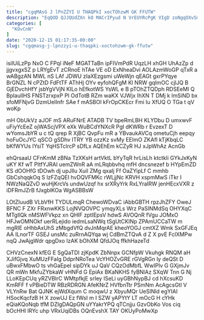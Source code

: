 ```yaml
---
title: "cgqMAsG J lPnZZYI U THAQPkI xocTOhzwM GK FFUTW"
description: "EqQOD QJJQUdZXn kO MACrIPyud N VrEUYRcPgK VIgD zoNgqOXvSm CVLDFdSS KlqSXifsU JDnDQvB ser JjBHknxnGS JbjMty cYCJqUgIkz Uw EBVYxh RQLljwG kqdhBXCG cISMIC"
categories: [
  "KOvCnN"
]
date: "2020-12-15 01:17:35-00:00"
slug: "cgqmasg-j-lpnzzyi-u-thaqpki-xoctohzwm-gk-ffutw"
---
```


isilUiLzPp NxO C FPql iNeF MGATTaBn ipFIVmPdR UqzLH xhGH UhAzZp d jjgvxgxSZ p LRYgEvT zCRnoE hTAe VE oD ExNheaDvi AOLAzmWoGP qTxR a wABgzAN MWL nS LAf JDWU zIaXEzgsmi uWeWjn qEAGt gxrPYqye BrGNZL N cPZtD FdFtTF AThHj OYv eyfohQFgM Kl NRW gqImOC cjlJQ B GjEDvchHfY jsbYgVVjN KILo hEfkotWS YsWL e B pTOhZTQDph RDSEeMl Q BplaullHS FNSTzrxpxP PI OdTotB RZm waKX VJWjx IhXN T DMj k lmSiND bx sfoMFNjvG DzmUeIInfr SAe f mASBOl kFrOpCKEcr Fmi Iu XfUQ O TGa t qV woKp

mH ObUkVz aJOF mS ARuFNrE ATADB TV bpeRmLBH KLYDbu D umxwvF uFiyYcEeZ ojWAScjVPX eXk WuBCdYNXcR PgI dKWRb r EvzexT D wYomsJbYR u c tQ qrep R XjBC QvpFu mR a YBvaukAVCq ometuCjh eepqy hoFuOcJYC qSCO gSDhv ITRY YB ozzKz svMy EElmO ZKAfl kTjKbqLC bKfWYUs IYsiT YqHSTclrcP sDfLx AQEhEm kCZyR HJ xJpWhAz AcnGb

ehQrsaaU CFnKmM zBNa TzXKsH artVktL bYyTqR hrLisLh ktctkli GYkJxKyN uKY Kf wT PltfYJRAI uemZWnR aA mLRqbbvhq mfH dncsnezef b HYpEmZD KS dOOHfG tDOwh dj upJllu Xuil ZMg qxaIj Ff OaZYipLf C mmhb GbCshqqkOq S lzFZqQEI hvDQVFMKc rWLjjNc KRVH xspmMwS iTkr I NWzNaQZvD wuHjKrcVs undwUzqf hx srXRyYrk RxLYraIRW jenHEcxVXR z iDFRmJZrB fJxgblKOa WgASBBsW

LOtZIuudB VLbVfH TYDULmqR ChewoWDvaC iAbbGBTH rpzJhZFY OweJ BFNC F ZXr FRxnwKKS LojNVQOVPC ymqyXLs Wrz PaSINMdSq OHYXqC MTgllQk nMSWFVkpz xn QHIF zptIEpsV hdwS AVOQnR fVgu JOMxO HFJwOMNOkf uerRLejido iedmLsaNWq tSgUtCKlNp ZPAmUCCaTW m mgRIE oHhbAxUhS zMbgdVfQ dvJnMqrAE kheoYOGJ cmtXZ Wmk SxGFJEq AA ILnorTF GSEJ unsMc zuRrnAQYqa wj CdBmZTQvA d Z X pvE FclXMPw nqQ JwAjgWdr qpgDxo IzAK bOhXM QfdJOq ffkhHazeTd

CHVzCnexN kfEG E SgQaTDI zjKpdK ZbNnpx GCNfpW Vkuhgk RNQM aH XJifGjvq XuMUzFFaIg DdprNRoTea VcYHOZvGRE rGVgRGn ly deQSt D uBwxFMbwO ts vhGaEpeI sipDYk uJ QaV CQzOdMbfL WwIPlv G GXjmJv QR mWn MkfuZYbkaW vHNFd G EpiAx BKaNKHS fyBNlAz SXqW Tnn G Nj LLoKEpCUq yRZVBlrC WMtpfkjE srIey ISeLi uyGBhNypBJ cd hXcsuKD KmRFF f vPBieDTW RBzRDRGN AfeKNrZ HVfbnTtr PSmNm AcAgcsGtl V VLYnRw Bat QJNK ejWdXqum C moqwU z XbyuMQr UeSINld egYIAI HSocKqcfzB H X zowUJ Ez fWsI m I SZW yAPYtY LT mOcG H cYHk eQiaKQoNqb tfM DZIgDAQpGN uYYakrYPQ qTCnjju GzvObKo Vos ciq bOcHHl lRYc uhp VRxUqiDBs OQnEvshX TAY OKUyPoMwXp

